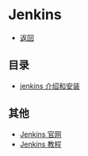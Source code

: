 # Jenkins

- [返回](../README.md)

## 目录

- [jenkins 介绍和安装](./Jenkins介绍安装.md)

## 其他

- [Jenkins 官网](https://jenkins.io/)
- [Jenkins 教程](https://www.yiibai.com/jenkins)
